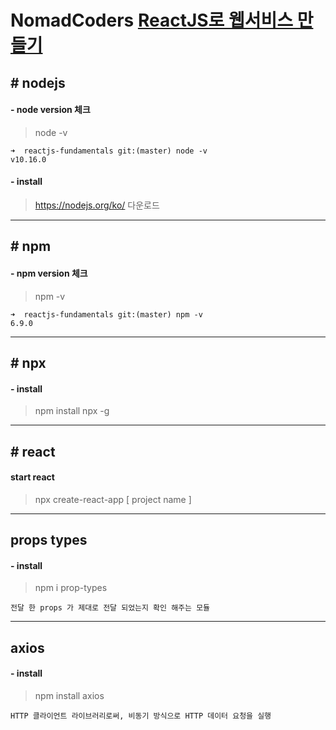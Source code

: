 # NomadCoders [ReactJS로 웹서비스 만들기](https://academy.nomadcoders.co/p/reactjs-fundamentals)

## # nodejs

#### - node version 체크

> node -v

```
➜  reactjs-fundamentals git:(master) node -v
v10.16.0
```

#### - install

> https://nodejs.org/ko/ 다운로드

---

## # npm

#### - npm version 체크

> npm -v

```
➜  reactjs-fundamentals git:(master) npm -v
6.9.0
```

---

## # npx

#### - install

> npm install npx -g

---

## # react

#### start react

> npx create-react-app [ project name ]

---

## props types

#### - install

> npm i prop-types

```
전달 한 props 가 제대로 전달 되었는지 확인 해주는 모듈
```

---

## axios

#### - install

> npm install axios

```
HTTP 클라이언트 라이브러리로써, 비동기 방식으로 HTTP 데이터 요청을 실행
```
